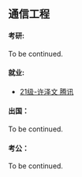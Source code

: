 ## 通信工程

#### 考研:

To be continued.

#### 就业:

- [21级-许泽文 腾讯](grad-application/通信与信息工程学院/通信工程/[CN]-21-XuZewen.md)

#### 出国：

To be continued.

#### 考公：

To be continued.
